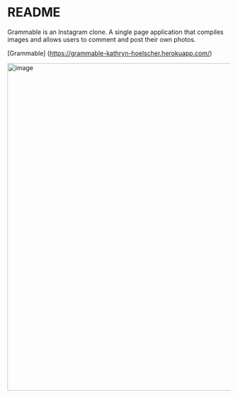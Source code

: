 # README

Grammable is an Instagram clone. A single page application that compiles images and allows users to comment and post their own photos. 

[Grammable] (https://grammable-kathryn-hoelscher.herokuapp.com/)

<img width="740" alt="image" src="https://user-images.githubusercontent.com/56094085/96037615-ae903100-0e2b-11eb-937d-d25b1b642c7e.png">
